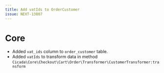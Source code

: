 ```yaml
---
title: Add vatIds to OrderCustomer
issue: NEXT-13807
---
```

# Core
* Added `vat_ids` column to `order_customer` table.
* Added `vatIds` to transform data in method `Cicada\Core\Checkout\Cart\Order\Transformer\CustomerTransformer:transform` 
